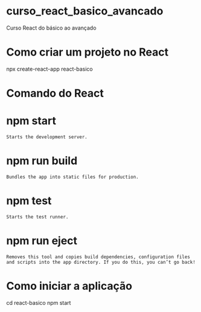 # curso_react_basico_avancado
Curso React do básico ao avançado

# Como criar um projeto no React
npx create-react-app react-basico

# Comando do React
# npm start
    Starts the development server.

# npm run build
    Bundles the app into static files for production.

# npm test
    Starts the test runner.

# npm run eject
    Removes this tool and copies build dependencies, configuration files
    and scripts into the app directory. If you do this, you can’t go back!

# Como iniciar a aplicação
  cd react-basico
  npm start
